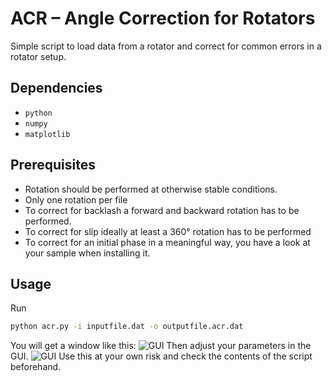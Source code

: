# ACR – Angle Correction for Rotators

Simple script to load data from a rotator and correct for common errors in a rotator setup.

## Dependencies
- `python`
- `numpy`
- `matplotlib`

## Prerequisites

- Rotation should be performed at otherwise stable conditions.
- Only one rotation per file
- To correct for backlash a forward and backward rotation has to be performed.
- To correct for slip ideally at least a 360° rotation has to be performed
- To correct for an initial phase in a meaningful way, you have a look at your sample when installing it.

## Usage

Run
```sh
python acr.py -i inputfile.dat -o outputfile.acr.dat
```
You will get a window like this:
![GUI](doc/img/acr_gui_sample_before.png)
Then adjust your parameters in the GUI.
![GUI](doc/img/acr_gui_sample_after.png)
Use this at your own risk and check the contents of the script beforehand.


